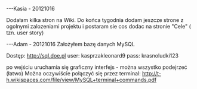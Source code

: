 ---Kasia - 20121016

Dodałam kilka stron na Wiki. Do końca tygodnia dodam jeszcze strone z ogolnymi zalozeniami projektu i postaram sie cos dodac na stronie "Cele" ( tzn. user story)


---Adam - 20121016
Założyłem bazę danych MySQL

Dostęp:
http://sql.doe.pl
user: kasprzakleonard9
pass: krasnoludki123

po wejściu uruchamia się graficzny interfejs - można wszystko podejrzeć (łatwo)
Można oczywiście połączyć się przez terminal: http://t-h.wikispaces.com/file/view/MySQL+terminal+commands.pdf

